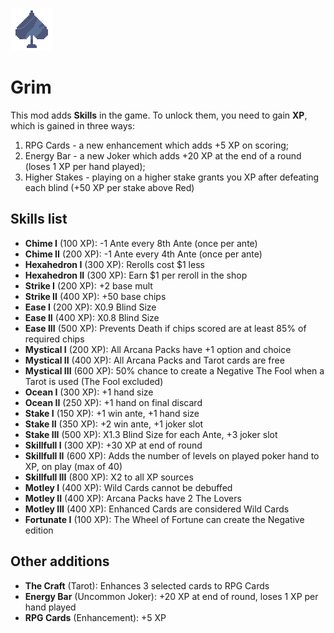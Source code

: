 ![MODICON](https://github.com/Mathguy23/Grim/blob/main/assets/2x/grm_icon.png?raw=true)
# Grim
This mod adds **Skills** in the game.
To unlock them, you need to gain **XP**, which is gained in three ways:
1. RPG Cards - a new enhancement which adds +5 XP on scoring;
2. Energy Bar - a new Joker which adds +20 XP at the end of a round (loses 1 XP per hand played);
3. Higher Stakes - playing on a higher stake grants you XP after defeating each blind (+50 XP per stake above Red)

## Skills list
- **Chime I** (100 XP): -1 Ante every 8th Ante (once per ante)
- **Chime II** (200 XP): -1 Ante every 4th Ante (once per ante)
- **Hexahedron I** (300 XP): Rerolls cost $1 less
- **Hexahedron II** (300 XP): Earn $1 per reroll in the shop
- **Strike I** (200 XP): +2 base mult
- **Strike II** (400 XP): +50 base chips
- **Ease I** (200 XP): X0.9 Blind Size
- **Ease II** (400 XP): X0.8 Blind Size
- **Ease III** (500 XP): Prevents Death if chips scored are at least 85% of required chips
- **Mystical I** (200 XP): All Arcana Packs have +1 option and choice
- **Mystical II** (400 XP): All Arcana Packs and Tarot cards are free
- **Mystical III** (600 XP): 50% chance to create a Negative The Fool when a Tarot is used (The Fool excluded)
- **Ocean I** (300 XP): +1 hand size
- **Ocean II** (250 XP): +1 hand on final discard
- **Stake I** (150 XP): +1 win ante, +1 hand size
- **Stake II** (350 XP): +2 win ante, +1 joker slot
- **Stake III** (500 XP): X1.3 Blind Size for each Ante, +3 joker slot
- **Skillfull I** (300 XP): +30 XP at end of round
- **Skillfull II** (600 XP): Adds the number of levels on played poker hand to XP, on play (max of 40)
- **Skillfull III** (800 XP): X2 to all XP sources
- **Motley I** (400 XP): Wild Cards cannot be debuffed
- **Motley II** (400 XP): Arcana Packs have 2 The Lovers
- **Motley III** (400 XP): Enhanced Cards are considered Wild Cards
- **Fortunate I** (100 XP): The Wheel of Fortune can create the Negative edition

## Other additions
- **The Craft** (Tarot): Enhances 3 selected cards to RPG Cards
- **Energy Bar** (Uncommon Joker): +20 XP at end of round, loses 1 XP per hand played
- **RPG Cards** (Enhancement): +5 XP
